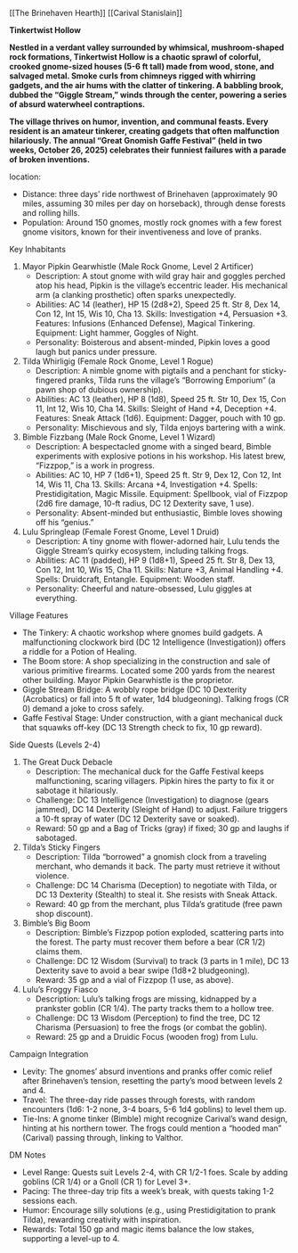 
[[The Brinehaven Hearth]]
[[Carival Stanislain]]

**Tinkertwist Hollow**

**Nestled in a verdant valley surrounded by whimsical, mushroom-shaped rock formations, Tinkertwist Hollow is a chaotic sprawl of colorful, crooked gnome-sized houses (5-6 ft tall) made from wood, stone, and salvaged metal. Smoke curls from chimneys rigged with whirring gadgets, and the air hums with the clatter of tinkering. A babbling brook, dubbed the “Giggle Stream,” winds through the center, powering a series of absurd waterwheel contraptions.**

**The village thrives on humor, invention, and communal feasts. Every resident is an amateur tinkerer, creating gadgets that often malfunction hilariously. The annual “Great Gnomish Gaffe Festival” (held in two weeks, October 26, 2025) celebrates their funniest failures with a parade of broken inventions.**

location:
- Distance: three days’ ride northwest of Brinehaven (approximately 90 miles, assuming 30 miles per day on horseback), through dense forests and rolling hills.
- Population: Around 150 gnomes, mostly rock gnomes with a few forest gnome visitors, known for their inventiveness and love of pranks.

Key Inhabitants

1. Mayor Pipkin Gearwhistle (Male Rock Gnome, Level 2 Artificer)
    - Description: A stout gnome with wild gray hair and goggles perched atop his head, Pipkin is the village’s eccentric leader. His mechanical arm (a clanking prosthetic) often sparks unexpectedly.
    - Abilities: AC 14 (leather), HP 15 (2d8+2), Speed 25 ft. Str 8, Dex 14, Con 12, Int 15, Wis 10, Cha 13. Skills: Investigation +4, Persuasion +3. Features: Infusions (Enhanced Defense), Magical Tinkering. Equipment: Light hammer, Goggles of Night.
    - Personality: Boisterous and absent-minded, Pipkin loves a good laugh but panics under pressure.
2. Tilda Whirligig (Female Rock Gnome, Level 1 Rogue)
    - Description: A nimble gnome with pigtails and a penchant for sticky-fingered pranks, Tilda runs the village’s “Borrowing Emporium” (a pawn shop of dubious ownership).
    - Abilities: AC 13 (leather), HP 8 (1d8), Speed 25 ft. Str 10, Dex 15, Con 11, Int 12, Wis 10, Cha 14. Skills: Sleight of Hand +4, Deception +4. Features: Sneak Attack (1d6). Equipment: Dagger, pouch with 10 gp.
    - Personality: Mischievous and sly, Tilda enjoys bartering with a wink.
3. Bimble Fizzbang (Male Rock Gnome, Level 1 Wizard)
    - Description: A bespectacled gnome with a singed beard, Bimble experiments with explosive potions in his workshop. His latest brew, “Fizzpop,” is a work in progress.
    - Abilities: AC 10, HP 7 (1d6+1), Speed 25 ft. Str 9, Dex 12, Con 12, Int 14, Wis 11, Cha 13. Skills: Arcana +4, Investigation +4. Spells: Prestidigitation, Magic Missile. Equipment: Spellbook, vial of Fizzpop (2d6 fire damage, 10-ft radius, DC 12 Dexterity save, 1 use).
    - Personality: Absent-minded but enthusiastic, Bimble loves showing off his “genius.”
4. Lulu Springleap (Female Forest Gnome, Level 1 Druid)
    - Description: A tiny gnome with flower-adorned hair, Lulu tends the Giggle Stream’s quirky ecosystem, including talking frogs.
    - Abilities: AC 11 (padded), HP 9 (1d8+1), Speed 25 ft. Str 8, Dex 13, Con 12, Int 10, Wis 15, Cha 11. Skills: Nature +3, Animal Handling +4. Spells: Druidcraft, Entangle. Equipment: Wooden staff.
    - Personality: Cheerful and nature-obsessed, Lulu giggles at everything.

Village Features

- The Tinkery: A chaotic workshop where gnomes build gadgets. A malfunctioning clockwork bird (DC 12 Intelligence (Investigation)) offers a riddle for a Potion of Healing.
- The Boom store: A shop specializing in the construction and sale of various primitive firearms. Located some 200 yards from the nearest other building. Mayor Pipkin Gearwhistle is the proprietor.
- Giggle Stream Bridge: A wobbly rope bridge (DC 10 Dexterity (Acrobatics) or fall into 5 ft of water, 1d4 bludgeoning). Talking frogs (CR 0) demand a joke to cross safely.
- Gaffe Festival Stage: Under construction, with a giant mechanical duck that squawks off-key (DC 13 Strength check to fix, 10 gp reward).

Side Quests (Levels 2-4)

1. The Great Duck Debacle
    - Description: The mechanical duck for the Gaffe Festival keeps malfunctioning, scaring villagers. Pipkin hires the party to fix it or sabotage it hilariously.
    - Challenge: DC 13 Intelligence (Investigation) to diagnose (gears jammed), DC 14 Dexterity (Sleight of Hand) to adjust. Failure triggers a 10-ft spray of water (DC 12 Dexterity save or soaked).
    - Reward: 50 gp and a Bag of Tricks (gray) if fixed; 30 gp and laughs if sabotaged.
2. Tilda’s Sticky Fingers
    - Description: Tilda “borrowed” a gnomish clock from a traveling merchant, who demands it back. The party must retrieve it without violence.
    - Challenge: DC 14 Charisma (Deception) to negotiate with Tilda, or DC 13 Dexterity (Stealth) to steal it. She resists with Sneak Attack.
    - Reward: 40 gp from the merchant, plus Tilda’s gratitude (free pawn shop discount).
3. Bimble’s Big Boom
    - Description: Bimble’s Fizzpop potion exploded, scattering parts into the forest. The party must recover them before a bear (CR 1/2) claims them.
    - Challenge: DC 12 Wisdom (Survival) to track (3 parts in 1 mile), DC 13 Dexterity save to avoid a bear swipe (1d8+2 bludgeoning).
    - Reward: 35 gp and a vial of Fizzpop (1 use, as above).
4. Lulu’s Froggy Fiasco
    - Description: Lulu’s talking frogs are missing, kidnapped by a prankster goblin (CR 1/4). The party tracks them to a hollow tree.
    - Challenge: DC 13 Wisdom (Perception) to find the tree, DC 12 Charisma (Persuasion) to free the frogs (or combat the goblin).
    - Reward: 25 gp and a Druidic Focus (wooden frog) from Lulu.

Campaign Integration

- Levity: The gnomes’ absurd inventions and pranks offer comic relief after Brinehaven’s tension, resetting the party’s mood between levels 2 and 4.
- Travel: The three-day ride passes through forests, with random encounters (1d6: 1-2 none, 3-4 boars, 5-6 1d4 goblins) to level them up.
- Tie-Ins: A gnome tinker (Bimble) might recognize Carival’s wand design, hinting at his northern tower. The frogs could mention a “hooded man” (Carival) passing through, linking to Valthor.

DM Notes

- Level Range: Quests suit Levels 2-4, with CR 1/2-1 foes. Scale by adding goblins (CR 1/4) or a Gnoll (CR 1) for Level 3+.
- Pacing: The three-day trip fits a week’s break, with quests taking 1-2 sessions each.
- Humor: Encourage silly solutions (e.g., using Prestidigitation to prank Tilda), rewarding creativity with inspiration.
- Rewards: Total 150 gp and magic items balance the low stakes, supporting a level-up to 4.
